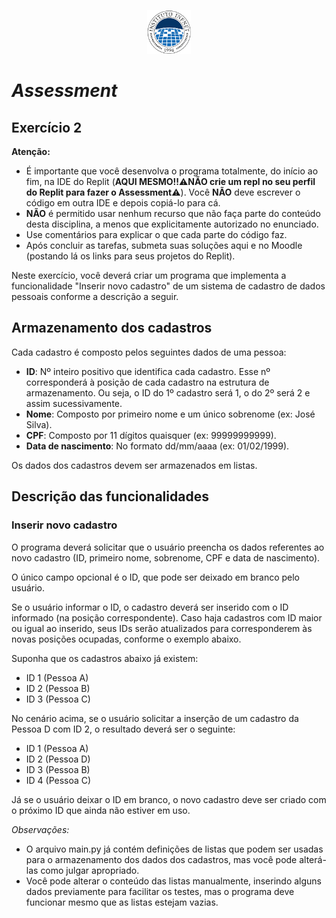 <p align="center">
    <img src="assets/logo_infnet.png" width="70" height="70" />
</p>

# *Assessment*

## Exercício 2

**Atenção:**
- É importante que você desenvolva o programa totalmente, do início ao fim, na IDE do Replit (**AQUI MESMO!!**⚠️**NÃO crie um repl no seu perfil do Replit para fazer o Assessment**⚠️). Você **NÃO** deve escrever o código em outra IDE e depois copiá-lo para cá.
- **NÃO** é permitido usar nenhum recurso que não faça parte do conteúdo desta disciplina, a menos que explicitamente autorizado no enunciado.
- Use comentários para explicar o que cada parte do código faz.
- Após concluir as tarefas, submeta suas soluções aqui e no Moodle (postando lá os links para seus projetos do Replit).

Neste exercício, você deverá criar um programa que implementa a funcionalidade "Inserir novo cadastro" de um sistema de cadastro de dados pessoais conforme a descrição a seguir.

## Armazenamento dos cadastros

Cada cadastro é composto pelos seguintes dados de uma pessoa:

- **ID**: Nº inteiro positivo que identifica cada cadastro. Esse nº corresponderá à posição de cada cadastro na estrutura de armazenamento. Ou seja, o ID do 1º cadastro será 1, o do 2º será 2 e assim sucessivamente.
- **Nome**: Composto por primeiro nome e um único sobrenome (ex: José Silva).
- **CPF**: Composto por 11 dígitos quaisquer (ex: 99999999999).
- **Data de nascimento**: No formato dd/mm/aaaa (ex: 01/02/1999).

Os dados dos cadastros devem ser armazenados em listas.

## Descrição das funcionalidades

### Inserir novo cadastro

O programa deverá solicitar que o usuário preencha os dados referentes ao novo cadastro (ID, primeiro nome, sobrenome, CPF e data de nascimento).

O único campo opcional é o ID, que pode ser deixado em branco pelo usuário.

Se o usuário informar o ID, o cadastro deverá ser inserido com o ID informado (na posição correspondente). Caso haja cadastros com ID maior ou igual ao inserido, seus IDs serão atualizados para corresponderem às novas posições ocupadas, conforme o exemplo abaixo.

Suponha que os cadastros abaixo já existem:
- ID 1 (Pessoa A)
- ID 2 (Pessoa B)
- ID 3 (Pessoa C)

No cenário acima, se o usuário solicitar a inserção de um cadastro da Pessoa D com ID 2, o resultado deverá ser o seguinte:
- ID 1 (Pessoa A)
- ID 2 (Pessoa D)
- ID 3 (Pessoa B)
- ID 4 (Pessoa C)

Já se o usuário deixar o ID em branco, o novo cadastro deve ser criado com o próximo ID que ainda não estiver em uso.

*Observações:*

- O arquivo main.py já contém definições de listas que podem ser usadas para o armazenamento dos dados dos cadastros, mas você pode alterá-las como julgar apropriado.
- Você pode alterar o conteúdo das listas manualmente, inserindo alguns dados previamente para facilitar os testes, mas o programa deve funcionar mesmo que as listas estejam vazias.
